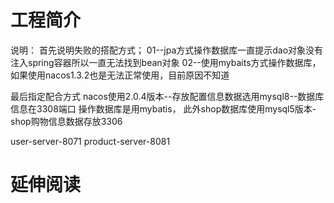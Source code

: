 # 工程简介

说明：
首先说明失败的搭配方式；
01--jpa方式操作数据库一直提示dao对象没有注入spring容器所以一直无法找到bean对象
02--使用mybaits方式操作数据库，如果使用nacos1.3.2也是无法正常使用，目前原因不知道

最后指定配合方式
nacos使用2.0.4版本--存放配置信息数据选用mysql8--数据库信息在3308端口
操作数据库是用mybatis，
此外shop数据库使用mysql5版本-shop购物信息数据存放3306

user-server-8071
product-server-8081




# 延伸阅读

